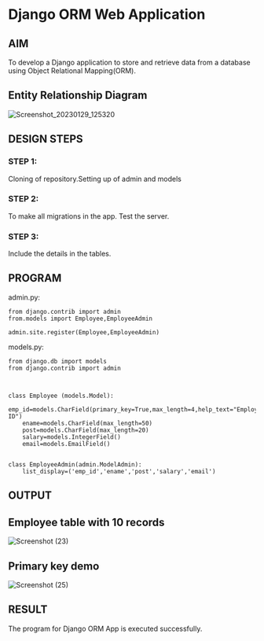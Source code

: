 # Django ORM Web Application

## AIM
To develop a Django application to store and retrieve data from a database using Object Relational Mapping(ORM).

## Entity Relationship Diagram
![Screenshot_20230129_125320](https://user-images.githubusercontent.com/119404415/215311686-a7b608da-69b2-4135-b29a-08b00d39e4c8.png)


## DESIGN STEPS

### STEP 1:
Cloning of repository.Setting up of admin and models

### STEP 2:
To make all migrations in the app. Test the server.

### STEP 3:
Include the details in the tables.

## PROGRAM


admin.py:
```
from django.contrib import admin
from.models import Employee,EmployeeAdmin

admin.site.register(Employee,EmployeeAdmin)
```
models.py:
```
from django.db import models
from django.contrib import admin



class Employee (models.Model):
    emp_id=models.CharField(primary_key=True,max_length=4,help_text="Employee ID")
    ename=models.CharField(max_length=50)
    post=models.CharField(max_length=20)
    salary=models.IntegerField()
    email=models.EmailField()    


class EmployeeAdmin(admin.ModelAdmin):
    list_display=('emp_id','ename','post','salary','email') 
```
## OUTPUT

## Employee table with 10 records
![Screenshot (23)](https://user-images.githubusercontent.com/119404415/215311836-9b0989ac-c8ff-4704-bd35-e973ad98baf8.png)


## Primary key demo
![Screenshot (25)](https://user-images.githubusercontent.com/119404415/215311881-539a1582-21e5-4f00-9eb3-5668c1ad709c.png)


## RESULT
The program for Django ORM App is executed successfully.
